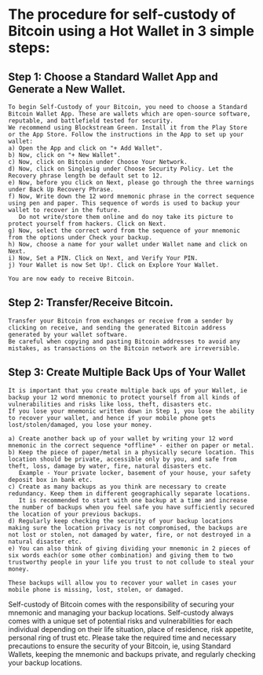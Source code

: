 # The procedure for self-custody of Bitcoin using a Hot Wallet in 3 simple steps:

## Step 1: Choose a Standard Wallet App and Generate a New Wallet.
    To begin Self-Custody of your Bitcoin, you need to choose a Standard Bitcoin Wallet App. These are wallets which are open-source software, reputable, and battlefield tested for security.
    We recommend using Blockstream Green. Install it from the Play Store or the App Store. Follow the instructions in the App to set up your wallet:   
    a) Open the App and click on "+ Add Wallet".
    b) Now, click on "+ New Wallet".
    c) Now, click on Bitcoin under Choose Your Network.
    d) Now, click on Singlesig under Choose Security Policy. Let the Recovery phrase length be default set to 12.
    e) Now, before you click on Next, please go through the three warnings under Back Up Recovery Phrase.
    f) Now, Write down the 12 word mnemonic phrase in the correct sequence using pen and paper. This sequence of words is used to backup your wallet to recover in the future.
       Do not write/store them online and do noy take its picture to protect yourself from hackers. Click on Next.
    g) Now, select the correct word from the sequence of your mnemonic from the options under Check your backup.
    h) Now, choose a name for your wallet under Wallet name and click on Next.
    i) Now, Set a PIN. Click on Next, and Verify Your PIN. 
    j) Your Wallet is now Set Up!. Click on Explore Your Wallet.
   
    You are now eady to receive Bitcoin. 

## Step 2: Transfer/Receive Bitcoin.
    Transfer your Bitcoin from exchanges or receive from a sender by clicking on receive, and sending the generated Bitcoin address generated by your wallet software. 
    Be careful when copying and pasting Bitcoin addresses to avoid any mistakes, as transactions on the Bitcoin network are irreversible.

## Step 3: Create Multiple Back Ups of Your Wallet
    It is important that you create multiple back ups of your Wallet, ie backup your 12 word mnemonic to protect yourself from all kinds of vulnerabilities and risks like loss, theft, disasters etc.
    If you lose your mnemonic written down in Step 1, you lose the ability to recover your wallet, and hence if your mobile phone gets lost/stolen/damaged, you lose your money. 
    
    a) Create another back up of your wallet by writing your 12 word mnemonic in the correct sequence *offline* - either on paper or metal. 
    b) Keep the piece of paper/metal in a physically secure location. This location should be private, accessible only by you, and safe from theft, loss, damage by water, fire, natural disasters etc. 
       Example - Your private locker, basement of your house, your safety deposit box in bank etc.
    c) Create as many backups as you think are necessary to create redundancy. Keep them in different geographically separate locations. 
       It is recommended to start with one backup at a time and increase the number of backups when you feel safe you have sufficiently secured the location of your previous backups.
    d) Regularly keep checking the security of your backup locations making sure the location privacy is not compromised, the backups are not lost or stolen, not damaged by water, fire, or not destroyed in a natural disaster etc.
    e) You can also think of giving dividing your mnemonic in 2 pieces of six words each(or some other combination) and giving them to two trustworthy people in your life you trust to not collude to steal your money.

    These backups will allow you to recover your wallet in cases your mobile phone is missing, lost, stolen, or damaged. 

Self-custody of Bitcoin comes with the responsibility of securing your mnemonic and managing your backup locations. 
Self-custody always comes with a unique set of potential risks and vulnerabilities for each individual depending on their life situation, place of residence, risk appetite, personal ring of trust etc. 
Please take the required time and necessary precautions to ensure the security of your Bitcoin, ie, using Standard Wallets, keeping the mnemonic and backups private, and regularly checking your backup locations. 



